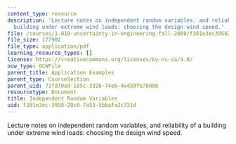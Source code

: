 ```yaml
---
content_type: resource
description: 'Lecture notes on independent random variables, and reliability of a
  building under extreme wind loads: choosing the design wind speed.'
file: /courses/1-010-uncertainty-in-engineering-fall-2008/f381e3ec395820c07a535bbafa2c731d_app_10.pdf
file_size: 177902
file_type: application/pdf
learning_resource_types: []
license: https://creativecommons.org/licenses/by-nc-sa/4.0/
ocw_type: OCWFile
parent_title: Application Examples
parent_type: CourseSection
parent_uid: 71fd70ed-185c-332b-74e6-4e459fe7b890
resourcetype: Document
title: Independent Random Variables
uid: f381e3ec-3958-20c0-7a53-5bbafa2c731d
---
```

Lecture notes on independent random variables, and reliability of a building under extreme wind loads: choosing the design wind speed.